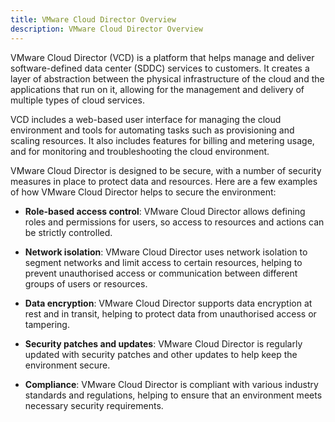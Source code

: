 ```yaml
---
title: VMware Cloud Director Overview
description: VMware Cloud Director Overview
---
```


VMware Cloud Director (VCD) is a platform that helps manage and deliver software-defined data center (SDDC) services to customers. It creates a layer of abstraction between the physical infrastructure of the cloud and the applications that run on it, allowing for the management and delivery of multiple types of cloud services.

VCD includes a web-based user interface for managing the cloud environment and tools for automating tasks such as provisioning and scaling resources. It also includes features for billing and metering usage, and for monitoring and troubleshooting the cloud environment.

VMware Cloud Director is designed to be secure, with a number of security measures in place to protect data and resources. Here are a few examples of how VMware Cloud Director helps to secure the environment:

- **Role-based access control**: VMware Cloud Director allows defining roles and permissions for users, so access to resources and actions can be strictly controlled.

- **Network isolation**: VMware Cloud Director uses network isolation to segment networks and limit access to certain resources, helping to prevent unauthorised access or communication between different groups of users or resources.

- **Data encryption**: VMware Cloud Director supports data encryption at rest and in transit, helping to protect data from unauthorised access or tampering.

- **Security patches and updates**: VMware Cloud Director is regularly updated with security patches and other updates to help keep the environment secure.

- **Compliance**: VMware Cloud Director is compliant with various industry standards and regulations, helping to ensure that an environment meets necessary security requirements.
